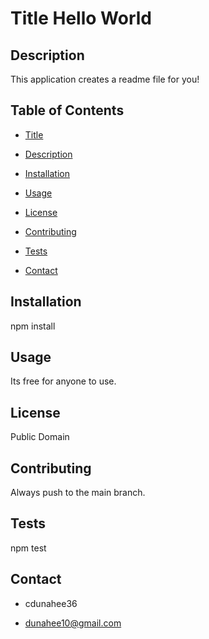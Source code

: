 
# Title Hello World

## Description

This application creates a readme file for you!

## Table of Contents

* [Title](#Title)

* [Description](#Description)

* [Installation](#Installation)

* [Usage](#Usage)

* [License](#License)

* [Contributing](#Contributing)

* [Tests](#Tests)

* [Contact](#Contact)

## Installation

npm install

## Usage

Its free for anyone to use.

## License

Public Domain

## Contributing

Always push to the main branch.

## Tests

npm test

## Contact 

* cdunahee36

* dunahee10@gmail.com



